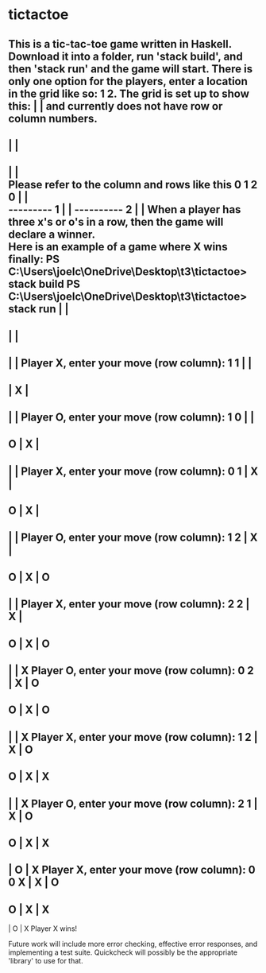 # tictactoe
This is a tic-tac-toe game written in Haskell.  Download it into a folder, run 'stack build', and then 'stack run' and the game will start.  There is only one option for the players, enter a location  in the grid like so: 1 2.  The grid is set up to show this: 
  |  |        and currently does not have row or column numbers.  
---------
  |  |   
---------
  |  |     
Please refer to the column and rows like this     0  1  2  
                                               0    |  |  
                                                 ---------
                                               1    |  |
                                                 ----------
                                               2    |  | 
When a player has three x's or o's in a row, then the game will declare a winner.  
Here is an example of a game where X wins finally: 
PS C:\Users\joelc\OneDrive\Desktop\t3\tictactoe> stack build
PS C:\Users\joelc\OneDrive\Desktop\t3\tictactoe> stack run
  |   |  
---------
  |   |
---------
  |   |
Player X, enter your move (row column):
1 1
  |   |
---------
  | X |
---------
  |   |
Player O, enter your move (row column):
1 0
  |   |
---------
O | X |
---------
  |   |
Player X, enter your move (row column):
0 1
  | X |
---------
O | X |
---------
  |   |
Player O, enter your move (row column):
1 2
  | X |
---------
O | X | O
---------
  |   |
Player X, enter your move (row column):
2 2
  | X |
---------
O | X | O
---------
  |   | X
Player O, enter your move (row column):
0 2
  | X | O
---------
O | X | O
---------
  |   | X
Player X, enter your move (row column):
1 2
  | X | O
---------
O | X | X
---------
  |   | X
Player O, enter your move (row column):
2 1
  | X | O
---------
O | X | X
---------
  | O | X
Player X, enter your move (row column):
0 0
X | X | O
---------
O | X | X
---------
  | O | X
Player X wins!


Future work will include more error checking, effective error responses, and implementing a test suite.  Quickcheck will possibly be the appropriate 'library' to use for that. 
                                        

